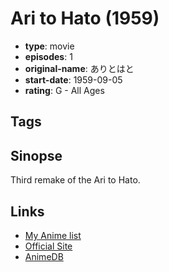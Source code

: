# Ari to Hato (1959)

-   **type**: movie
-   **episodes**: 1
-   **original-name**: ありとはと
-   **start-date**: 1959-09-05
-   **rating**: G - All Ages

## Tags

## Sinopse

Third remake of the Ari to Hato.

## Links

-   [My Anime list](https://myanimelist.net/anime/21765/Ari_to_Hato_1959)
-   [Official Site](http://gakken.co.jp/campaign/70th/archives/)
-   [AnimeDB](http://anidb.info/perl-bin/animedb.pl?show=anime&aid=7024)
